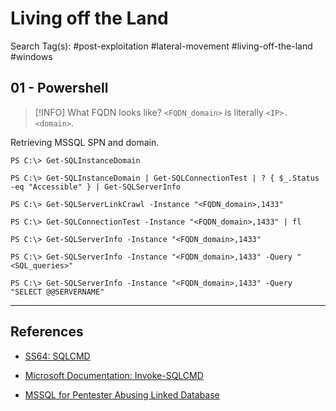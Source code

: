 # Living off the Land

Search Tag(s): #post-exploitation #lateral-movement #living-off-the-land #windows

## 01 - Powershell

> [!INFO] What FQDN looks like?
> `<FQDN_domain>` is literally `<IP>.<domain>`.

Retrieving MSSQL SPN and domain.

```
PS C:\> Get-SQLInstanceDomain

PS C:\> Get-SQLInstanceDomain | Get-SQLConnectionTest | ? { $_.Status -eq "Accessible" } | Get-SQLServerInfo

PS C:\> Get-SQLServerLinkCrawl -Instance "<FQDN_domain>,1433"

PS C:\> Get-SQLConnectionTest -Instance "<FQDN_domain>,1433" | fl

PS C:\> Get-SQLServerInfo -Instance "<FQDN_domain>,1433"

PS C:\> Get-SQLServerInfo -Instance "<FQDN_domain>,1433" -Query "<SQL_queries>"

PS C:\> Get-SQLServerInfo -Instance "<FQDN_domain>,1433" -Query "SELECT @@SERVERNAME"
```

---
## References

- [SS64: SQLCMD](https://ss64.com/sql/sqlcmd.html)

- [Microsoft Documentation: Invoke-SQLCMD](https://learn.microsoft.com/en-us/powershell/module/sqlserver/invoke-sqlcmd?view=sqlserver-ps)

- [MSSQL for Pentester Abusing Linked Database](https://www.hackingarticles.in/mssql-for-pentester-abusing-linked-database/)